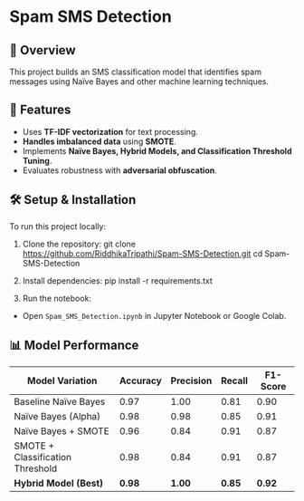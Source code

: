 # Spam SMS Detection

## 📌 Overview
This project builds an SMS classification model that identifies spam messages using Naïve Bayes and other machine learning techniques.

## 🚀 Features
- Uses **TF-IDF vectorization** for text processing.
- **Handles imbalanced data** using **SMOTE**.
- Implements **Naïve Bayes, Hybrid Models, and Classification Threshold Tuning**.
- Evaluates robustness with **adversarial obfuscation**.

## 🛠️ Setup & Installation
To run this project locally:

1. Clone the repository:
git clone https://github.com/RiddhikaTripathi/Spam-SMS-Detection.git cd Spam-SMS-Detection

2. Install dependencies:
pip install -r requirements.txt


3. Run the notebook:
- Open `Spam_SMS_Detection.ipynb` in Jupyter Notebook or Google Colab.

## 📊 Model Performance
| Model Variation | Accuracy | Precision | Recall | F1-Score |
|---------------|---------|----------|--------|---------|
| Baseline Naïve Bayes | 0.97 | 1.00 | 0.81 | 0.90 |
| Naïve Bayes (Alpha) | 0.98 | 0.98 | 0.85 | 0.91 |
| Naïve Bayes + SMOTE | 0.96 | 0.84 | 0.91 | 0.87 |
| SMOTE + Classification Threshold | 0.98 | 0.84 | 0.91 | 0.87 |
| **Hybrid Model (Best)** | **0.98** | **1.00** | **0.85** | **0.92** |


